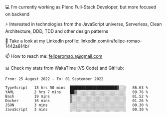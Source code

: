 💻 I'm currently working as Pleno Full-Stack Developer, but more focused on backend

⚡ Interested in technologies from the JavaScript universe, Serverless, Clean Architecture, DDD, TDD and other design patterns

👥 Take a look at my LinkedIn profile: linkedin.com/in/felipe-romao-1442a814b/

📫 How to reach me: feliperomao.a@gmail.com

📊 Check my stats from WakaTime (VS Code) and GitHub:

<!--START_SECTION:waka-->

```text
From: 25 August 2022 - To: 01 September 2022

TypeScript   18 hrs 50 mins  █████████████████████▓░░░   86.63 %
YAML         2 hrs 7 mins    ██▒░░░░░░░░░░░░░░░░░░░░░░   09.76 %
Bash         19 mins         ▒░░░░░░░░░░░░░░░░░░░░░░░░   01.52 %
Docker       16 mins         ▒░░░░░░░░░░░░░░░░░░░░░░░░   01.26 %
JSON         3 mins          ░░░░░░░░░░░░░░░░░░░░░░░░░   00.30 %
JavaScript   3 mins          ░░░░░░░░░░░░░░░░░░░░░░░░░   00.30 %
```

<!--END_SECTION:waka-->
